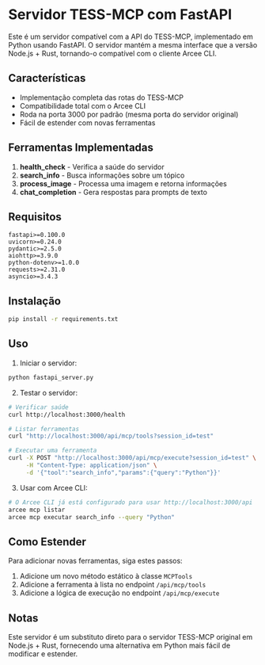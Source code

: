 # Servidor TESS-MCP com FastAPI

Este é um servidor compatível com a API do TESS-MCP, implementado em Python usando FastAPI. 
O servidor mantém a mesma interface que a versão Node.js + Rust, tornando-o compatível com o cliente Arcee CLI.

## Características

- Implementação completa das rotas do TESS-MCP
- Compatibilidade total com o Arcee CLI
- Roda na porta 3000 por padrão (mesma porta do servidor original)
- Fácil de estender com novas ferramentas

## Ferramentas Implementadas

1. **health_check** - Verifica a saúde do servidor
2. **search_info** - Busca informações sobre um tópico
3. **process_image** - Processa uma imagem e retorna informações
4. **chat_completion** - Gera respostas para prompts de texto

## Requisitos

```
fastapi>=0.100.0
uvicorn>=0.24.0
pydantic>=2.5.0
aiohttp>=3.9.0
python-dotenv>=1.0.0
requests>=2.31.0
asyncio>=3.4.3
```

## Instalação

```bash
pip install -r requirements.txt
```

## Uso

1. Iniciar o servidor:

```bash
python fastapi_server.py
```

2. Testar o servidor:

```bash
# Verificar saúde
curl http://localhost:3000/health

# Listar ferramentas
curl "http://localhost:3000/api/mcp/tools?session_id=test"

# Executar uma ferramenta
curl -X POST "http://localhost:3000/api/mcp/execute?session_id=test" \
     -H "Content-Type: application/json" \
     -d '{"tool":"search_info","params":{"query":"Python"}}'
```

3. Usar com Arcee CLI:

```bash
# O Arcee CLI já está configurado para usar http://localhost:3000/api
arcee mcp listar
arcee mcp executar search_info --query "Python"
```

## Como Estender

Para adicionar novas ferramentas, siga estes passos:

1. Adicione um novo método estático à classe `MCPTools`
2. Adicione a ferramenta à lista no endpoint `/api/mcp/tools`
3. Adicione a lógica de execução no endpoint `/api/mcp/execute`

## Notas

Este servidor é um substituto direto para o servidor TESS-MCP original em Node.js + Rust,
fornecendo uma alternativa em Python mais fácil de modificar e estender. 